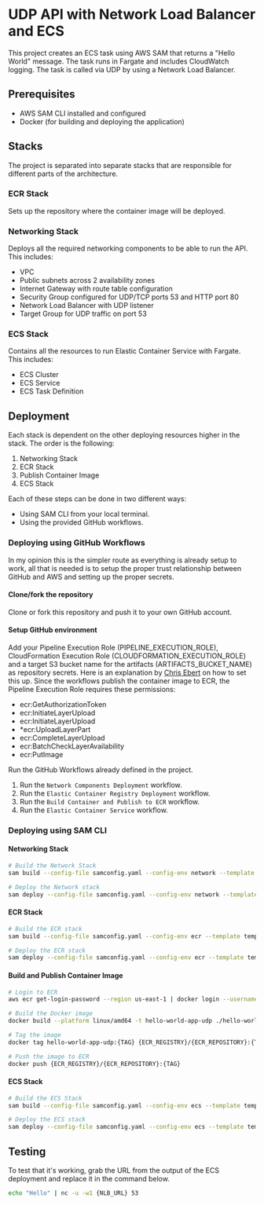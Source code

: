 # UDP API with Network Load Balancer and ECS

This project creates an ECS task using AWS SAM that returns a "Hello World" message. The task runs in Fargate and includes CloudWatch logging. The task is called via UDP by using a Network Load Balancer.

## Prerequisites

- AWS SAM CLI installed and configured
- Docker (for building and deploying the application)

## Stacks

The project is separated into separate stacks that are responsible for different parts of the architecture.

### ECR Stack
Sets up the repository where the container image will be deployed.

### Networking Stack
Deploys all the required networking components to be able to run the API. This includes:
- VPC
- Public subnets across 2 availability zones
- Internet Gateway with route table configuration
- Security Group configured for UDP/TCP ports 53 and HTTP port 80
- Network Load Balancer with UDP listener
- Target Group for UDP traffic on port 53

### ECS Stack
Contains all the resources to run Elastic Container Service with Fargate. This includes:
- ECS Cluster
- ECS Service
- ECS Task Definition

## Deployment

Each stack is dependent on the other deploying resources higher in the stack. The order is the following:  

1. Networking Stack
1. ECR Stack
1. Publish Container Image
1. ECS Stack

Each of these steps can be done in two different ways:
* Using SAM CLI from your local terminal.
* Using the provided GitHub workflows.

### Deploying using GitHub Workflows

In my opinion this is the simpler route as everything is already setup to work, all that is needed is to setup the proper trust relationship between GitHub and AWS and setting up the proper secrets.

#### Clone/fork the repository
Clone or fork this repository and push it to your own GitHub account.

#### Setup GitHub environment
 Add your Pipeline Execution Role (PIPELINE_EXECUTION_ROLE), CloudFormation Execution Role (CLOUDFORMATION_EXECUTION_ROLE) and a target S3 bucket name for the artifacts (ARTIFACTS_BUCKET_NAME) as repository secrets. Here is an explanation by [Chris Ebert](https://twitter.com/realchrisebert) on how to set this up. Since the workflows publish the container image to ECR, the Pipeline Execution Role requires these permissions:
 * ecr:GetAuthorizationToken
 * ecr:InitiateLayerUpload
 * ecr:InitiateLayerUpload
 * *ecr:UploadLayerPart
 * ecr:CompleteLayerUpload
 * ecr:BatchCheckLayerAvailability
 * ecr:PutImage

Run the GitHub Workflows already defined in the project.

1. Run the `Network Components Deployment` workflow.
1. Run the `Elastic Container Registry Deployment` workflow.
1. Run the `Build Container and Publish to ECR` workflow.
1. Run the `Elastic Container Service` workflow.

### Deploying using SAM CLI

#### Networking Stack

```bash
# Build the Network Stack
sam build --config-file samconfig.yaml --config-env network --template template-network.yaml

# Deploy the Network stack
sam deploy --config-file samconfig.yaml --config-env network --template template-network.yaml
```

#### ECR Stack

```bash
# Build the ECR stack
sam build --config-file samconfig.yaml --config-env ecr --template template-ecr.yaml   

# Deploy the ECR stack
sam deploy --config-file samconfig.yaml --config-env ecr --template template-ecr.yaml
```

#### Build and Publish Container Image

```bash
# Login to ECR
aws ecr get-login-password --region us-east-1 | docker login --username AWS --password-stdin {ACCOUNT_ID}].dkr.ecr.us-east-1.amazonaws.com

# Build the Docker image
docker build --platform linux/amd64 -t hello-world-app-udp ./hello-world-app-udp

# Tag the image
docker tag hello-world-app-udp:{TAG} {ECR_REGISTRY}/{ECR_REPOSITORY}:{TAG}

# Push the image to ECR
docker push {ECR_REGISTRY}/{ECR_REPOSITORY}:{TAG}
```

#### ECS Stack

```bash
# Build the ECS Stack
sam build --config-file samconfig.yaml --config-env ecs --template template-ecs.yaml

# Deploy the ECS stack
sam deploy --config-file samconfig.yaml --config-env ecs --template template-ecs.yaml
```

## Testing 

To test that it's working, grab the URL from the output of the ECS deployment and replace it in the command below.

```bash
echo "Hello" | nc -u -w1 {NLB_URL} 53
```
